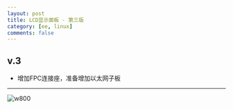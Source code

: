 ```yaml
---
layout: post
title: LCD显示面板 - 第三版
category: [ee, linux]
comments: false
---
```


## v.3

* 增加FPC连接座，准备增加以太网子板

---

![w800](/images/DFRAME-V.3.png)

